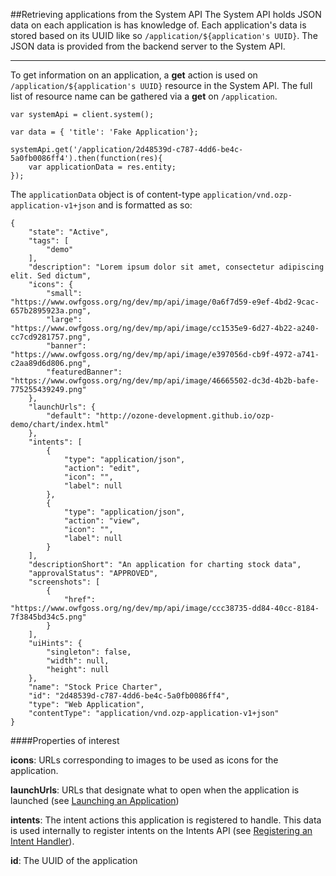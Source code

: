 ##Retrieving applications from the System API
The System API holds JSON data on each application is has knowledge of. Each application's data is stored based on its
UUID like so `/application/${application's UUID}`. The JSON data is provided from the backend server to the System API.

***

To get information on an application, a **get** action is used on  `/application/${application's UUID}` resource in the
System API. The full list of resource name can be gathered via a **get** on `/application`.


```
var systemApi = client.system();

var data = { 'title': 'Fake Application'};

systemApi.get('/application/2d48539d-c787-4dd6-be4c-5a0fb0086ff4').then(function(res){
    var applicationData = res.entity;
});
```

The `applicationData` object is of content-type `application/vnd.ozp-application-v1+json` and is formatted as so:

```
{
    "state": "Active",
    "tags": [
        "demo"
    ],
    "description": "Lorem ipsum dolor sit amet, consectetur adipiscing elit. Sed dictum",
    "icons": {
        "small": "https://www.owfgoss.org/ng/dev/mp/api/image/0a6f7d59-e9ef-4bd2-9cac-657b2895923a.png",
        "large": "https://www.owfgoss.org/ng/dev/mp/api/image/cc1535e9-6d27-4b22-a240-cc7cd9281757.png",
        "banner": "https://www.owfgoss.org/ng/dev/mp/api/image/e397056d-cb9f-4972-a741-c2aa89d6d806.png",
        "featuredBanner": "https://www.owfgoss.org/ng/dev/mp/api/image/46665502-dc3d-4b2b-bafe-775255439249.png"
    },
    "launchUrls": {
        "default": "http://ozone-development.github.io/ozp-demo/chart/index.html"
    },
    "intents": [
        {
            "type": "application/json",
            "action": "edit",
            "icon": "",
            "label": null
        },
        {
            "type": "application/json",
            "action": "view",
            "icon": "",
            "label": null
        }
    ],
    "descriptionShort": "An application for charting stock data",
    "approvalStatus": "APPROVED",
    "screenshots": [
        {
            "href": "https://www.owfgoss.org/ng/dev/mp/api/image/ccc38735-dd84-40cc-8184-7f3845bd34c5.png"
        }
    ],
    "uiHints": {
        "singleton": false,
        "width": null,
        "height": null
    },
    "name": "Stock Price Charter",
    "id": "2d48539d-c787-4dd6-be4c-5a0fb0086ff4",
    "type": "Web Application",
    "contentType": "application/vnd.ozp-application-v1+json"
}
```

####Properties of interest

**icons**: URLs corresponding to images to be used as icons for the application.

**launchUrls**: URLs that designate what to open when the application is launched (see
[Launching an Application](launching.md))

**intents**: The intent actions this application is registered to handle. This data is used internally to register
intents on the Intents API (see [Registering an Intent Handler](../../intents/registering.md)).

**id**: The UUID of the application
